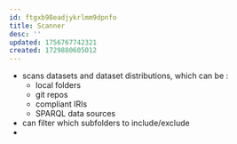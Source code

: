 ```yaml
---
id: ftgxb98eadjykrlmm9dpnfo
title: Scanner
desc: ''
updated: 1756767742321
created: 1729880605012
---
```


- scans datasets and dataset distributions, which can be :
  - local folders
  - git repos
  - compliant IRIs
  - SPARQL data sources
- can filter which subfolders to include/exclude
- 
